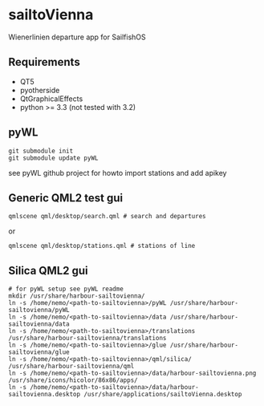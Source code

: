 sailtoVienna
============

Wienerlinien departure app for SailfishOS

Requirements
------------
 - QT5
 - pyotherside
 - QtGraphicalEffects
 - python >= 3.3 (not tested with 3.2)

pyWL
----

    git submodule init
    git submodule update pyWL

see pyWL github project for howto import stations and add apikey

Generic QML2 test gui
---------------------

    qmlscene qml/desktop/search.qml # search and departures

or

    qmlscene qml/desktop/stations.qml # stations of line

Silica QML2 gui
--------------

    # for pyWL setup see pyWL readme
    mkdir /usr/share/harbour-sailtovienna/
    ln -s /home/nemo/<path-to-sailtovienna>/pyWL /usr/share/harbour-sailtovienna/pyWL
    ln -s /home/nemo/<path-to-sailtovienna>/data /usr/share/harbour-sailtovienna/data
    ln -s /home/nemo/<path-to-sailtovienna>/translations /usr/share/harbour-sailtovienna/translations
    ln -s /home/nemo/<path-to-sailtovienna>/glue /usr/share/harbour-sailtovienna/glue
    ln -s /home/nemo/<path-to-sailtovienna>/qml/silica/ /usr/share/harbour-sailtovienna/qml
    ln -s /home/nemo/<path-to-sailtovienna>/data/harbour-sailtovienna.png /usr/share/icons/hicolor/86x86/apps/
    ln -s /home/nemo/<path-to-sailtovienna>/data/harbour-sailtovienna.desktop /usr/share/applications/sailtoVienna.desktop

